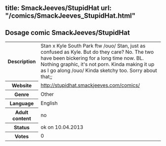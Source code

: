 title: SmackJeeves/StupidHat
url: "/comics/SmackJeeves_StupidHat.html"
---
Dosage comic SmackJeeves/StupidHat
-----------------------------------------

<table class="comicinfo">
<tr>
<th>Description</th><td>Stan x Kyle South Park ftw /ouo/ Stan, just as confused as Kyle. But do they care? No. The two have been bickering for a long time now. BL. Nothing graphic, it's not porn. Kinda making it up as I go along /ouo/ Kinda sketchy too. Sorry about that;;</td>
</tr>
<tr>
<th>Website</th><td><a href="http://stupidhat.smackjeeves.com/comics/">http://stupidhat.smackjeeves.com/comics/</a></td>
</tr>
<tr>
<th>Genre</th><td>Other</td>
</tr>
<tr>
<th>Language</th><td>English</td>
</tr>
<tr>
<th>Adult content</th><td>no</td>
</tr>
<tr>
<th>Status</th><td>ok on 10.04.2013</td>
</tr>
<tr>
<th>Votes</th><td>0</div></td>
</tr>
</table>
